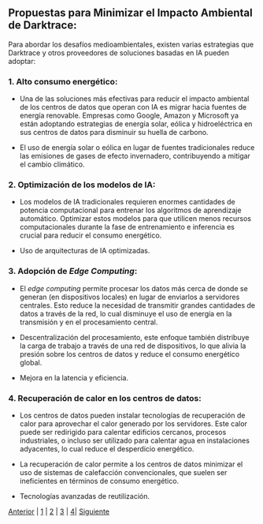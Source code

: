 ## Propuestas para Minimizar el Impacto Ambiental de Darktrace:
Para abordar los desafíos medioambientales, existen varias estrategias que Darktrace y otros proveedores de soluciones basadas en IA pueden adoptar:

### 1. Alto consumo energético:
* Una de las soluciones más efectivas para reducir el impacto ambiental de los centros de datos que operan con IA es migrar hacia fuentes de energía renovable. Empresas como Google, Amazon y Microsoft ya están adoptando estrategias de energía solar, eólica y hidroeléctrica en sus centros de datos para disminuir su huella de carbono.

* El uso de energía solar o eólica en lugar de fuentes tradicionales reduce las emisiones de gases de efecto invernadero, contribuyendo a mitigar el cambio climático.

### 2. Optimización de los modelos de IA: 
* Los modelos de IA tradicionales requieren enormes cantidades de potencia computacional para entrenar los algoritmos de aprendizaje automático. Optimizar estos modelos para que utilicen menos recursos computacionales durante la fase de entrenamiento e inferencia es crucial para reducir el consumo energético.

* Uso de arquitecturas de IA optimizadas.

### 3. Adopción de _Edge Computing_:
* El _edge computing_ permite procesar los datos más cerca de donde se generan (en dispositivos locales) en lugar de enviarlos a servidores centrales. Esto reduce la necesidad de transmitir grandes cantidades de datos a través de la red, lo cual disminuye el uso de energía en la transmisión y en el procesamiento central.

* Descentralización del procesamiento, este enfoque también distribuye la carga de trabajo a través de una red de dispositivos, lo que alivia la presión sobre los centros de datos y reduce el consumo energético global.

* Mejora en la latencia y eficiencia.

### 4. Recuperación de calor en los centros de datos:
* Los centros de datos pueden instalar tecnologías de recuperación de calor para aprovechar el calor generado por los servidores. Este calor puede ser redirigido para calentar edificios cercanos, procesos industriales, o incluso ser utilizado para calentar agua en instalaciones adyacentes, lo cual reduce el desperdicio energético.

* La recuperación de calor permite a los centros de datos minimizar el uso de sistemas de calefacción convencionales, que suelen ser ineficientes en términos de consumo energético.

* Tecnologías avanzadas de reutilización.

[Anterior](impactosector2.md) | [1](aplicacion2.md) | [2](impactosector2.md) | [3](impactoambiental2.md) | [4](propuesta2.md)| [Siguiente](propuesta2.md)
